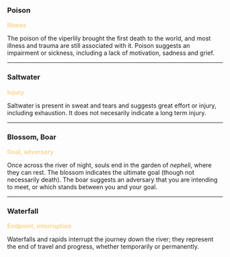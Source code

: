### Poison

<span style='color:#F9D695;'>**Illness**</span>

The poison of the viperlily brought the first death to the world, and most illness and trauma are still associated with it.  Poison suggests an impairment or sickness, including a lack of motivation, sadness and grief.

---

### Saltwater

<span style='color:#F9D695;'>**Injury**</span>

Saltwater is present in sweat and tears and suggests great effort or injury, including exhaustion.  It does not necesarily indicate a long term injury.

---

### Blossom, Boar

<span style='color:#F9D695;'>**Goal, adversary**</span>

Once across the river of night, souls end in the garden of _nepheli_, where they can rest.  The blossom indicates the ultimate goal (though not necessarily death).  The boar suggests an adversary that you are intending to meet, or which stands between you and your goal.

---

### Waterfall

<span style='color:#F9D695;'>**Endpoint, interruption**</span>

Waterfalls and rapids interrupt the journey down the river; they represent the end of travel and progress, whether temporarily or permanently.